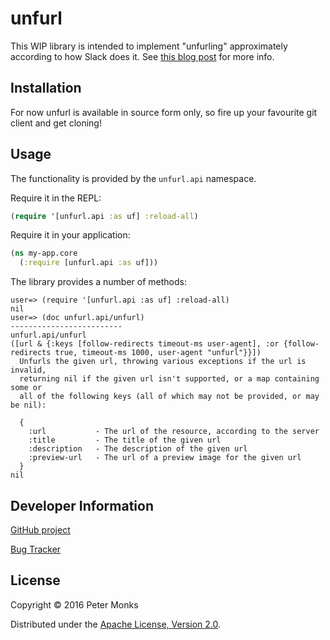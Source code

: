 # unfurl

This WIP library is intended to implement "unfurling" approximately according to
how Slack does it. See [this blog post](https://medium.com/slack-developer-blog/everything-you-ever-wanted-to-know-about-unfurling-but-were-afraid-to-ask-or-how-to-make-your-e64b4bb9254#.jhd6zdyjs)
for more info.

## Installation

For now unfurl is available in source form only, so fire up your favourite git client and get cloning!

## Usage

The functionality is provided by the `unfurl.api` namespace.

Require it in the REPL:

```clojure
(require '[unfurl.api :as uf] :reload-all)
```

Require it in your application:

```clojure
(ns my-app.core
  (:require [unfurl.api :as uf]))
```

The library provides a number of methods:

```
user=> (require '[unfurl.api :as uf] :reload-all)
nil
user=> (doc unfurl.api/unfurl)
-------------------------
unfurl.api/unfurl
([url & {:keys [follow-redirects timeout-ms user-agent], :or {follow-redirects true, timeout-ms 1000, user-agent "unfurl"}}])
  Unfurls the given url, throwing various exceptions if the url is invalid,
  returning nil if the given url isn't supported, or a map containing some or
  all of the following keys (all of which may not be provided, or may be nil):

  {
    :url           - The url of the resource, according to the server
    :title         - The title of the given url
    :description   - The description of the given url
    :preview-url   - The url of a preview image for the given url
  }
nil
```

## Developer Information

[GitHub project](https://github.com/pmonks/unfurl)

[Bug Tracker](https://github.com/pmonks/unfurl/issues)

## License

Copyright © 2016 Peter Monks

Distributed under the [Apache License, Version 2.0](http://www.apache.org/licenses/LICENSE-2.0).
